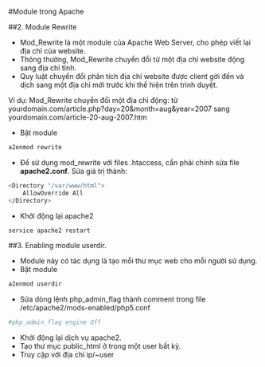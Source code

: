 #Module trong Apache

##2. Module Rewrite
* Mod_Rewrite là một module của Apache Web Server, cho phép viết lại địa chỉ của website. 
* Thông thường, Mod_Rewrite chuyển đổi từ một địa chỉ website động sang địa chỉ tĩnh.
* Quy luật chuyển đổi phân tích địa chỉ website được client gởi đến và dịch sang một địa chỉ mới trước khi thể hiện trên trình duyệt.

Ví dụ: Mod_Rewrite chuyển đổi một địa chỉ động:
từ yourdomain.com/article.php?day=20&month=aug&year=2007
sang yourdomain.com/article-20-aug-2007.htm

* Bật module
```sh
a2enmod rewrite
```

* Để sử dụng mod_rewrite với files .htaccess, cần phải chỉnh sửa file **apache2.conf**. Sửa giá trị thành:
```sh
<Directory "/var/www/html">
    AllowOverride All
</Directory>
```
* Khởi động lại apache2
```sh
service apache2 restart
```


##3. Enabling module userdir.
* Module này có tác dụng là tạo mỗi thư mục web cho mỗi người sử dụng. 
* Bật module
```sh
a2enmod userdir 
```
* Sửa dòng lệnh php_admin_flag thành comment trong file /etc/apache2/mods-enabled/php5.conf 
```sh
#php_admin_flag engine Off 
```
* Khởi động lại dịch vụ apache2.
* Tạo thư mục public_html ở trong một user bất kỳ.
* Truy cập với địa chỉ ip/~user
